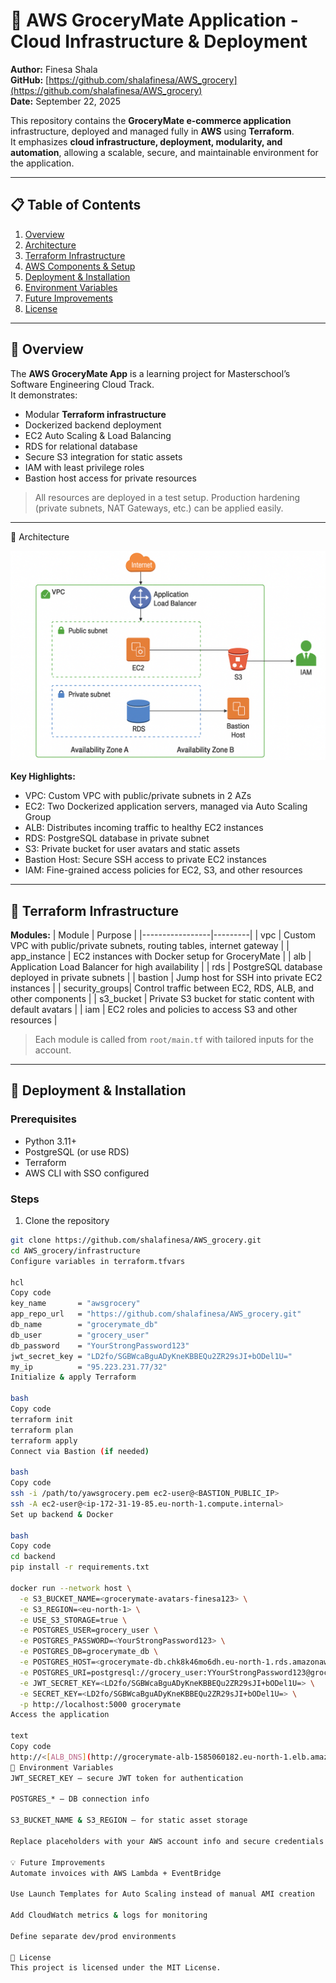 # 🛒 AWS GroceryMate Application - Cloud Infrastructure & Deployment

**Author:** Finesa Shala  
**GitHub:** [https://github.com/shalafinesa/AWS_grocery](https://github.com/shalafinesa/AWS_grocery)  
**Date:** September 22, 2025  

This repository contains the **GroceryMate e-commerce application** infrastructure, deployed and managed fully in **AWS** using **Terraform**.  
It emphasizes **cloud infrastructure, deployment, modularity, and automation**, allowing a scalable, secure, and maintainable environment for the application.

---

## 📋 Table of Contents
1. [Overview](#overview)
2. [Architecture](#architecture)
3. [Terraform Infrastructure](#terraform-infrastructure)
4. [AWS Components & Setup](#aws-components--setup)
5. [Deployment & Installation](#deployment--installation)
6. [Environment Variables](#environment-variables)
7. [Future Improvements](#future-improvements)
8. [License](#license)

---

## 📝 Overview
The **AWS GroceryMate App** is a learning project for Masterschool’s Software Engineering Cloud Track.  
It demonstrates:

- Modular **Terraform infrastructure**
- Dockerized backend deployment
- EC2 Auto Scaling & Load Balancing
- RDS for relational database
- Secure S3 integration for static assets
- IAM with least privilege roles
- Bastion host access for private resources

> All resources are deployed in a test setup. Production hardening (private subnets, NAT Gateways, etc.) can be applied easily.

---

🏢 Architecture

![AWS Architecture](docs/architecture.png)

**Key Highlights:**
- VPC: Custom VPC with public/private subnets in 2 AZs
- EC2: Two Dockerized application servers, managed via Auto Scaling Group
- ALB: Distributes incoming traffic to healthy EC2 instances
- RDS: PostgreSQL database in private subnet
- S3: Private bucket for user avatars and static assets
- Bastion Host: Secure SSH access to private EC2 instances
- IAM: Fine-grained access policies for EC2, S3, and other resources

---

## 🔩 Terraform Infrastructure

**Modules:**
| Module           | Purpose |
|-----------------|---------|
| vpc            | Custom VPC with public/private subnets, routing tables, internet gateway |
| app_instance   | EC2 instances with Docker setup for GroceryMate |
| alb            | Application Load Balancer for high availability |
| rds            | PostgreSQL database deployed in private subnets |
| bastion        | Jump host for SSH into private EC2 instances |
| security_groups| Control traffic between EC2, RDS, ALB, and other components |
| s3_bucket      | Private S3 bucket for static content with default avatars |
| iam            | EC2 roles and policies to access S3 and other resources |

> Each module is called from `root/main.tf` with tailored inputs for the account.

---

## 🚀 Deployment & Installation

### Prerequisites
- Python 3.11+
- PostgreSQL (or use RDS)
- Terraform
- AWS CLI with SSO configured

### Steps
1. Clone the repository  
```bash
git clone https://github.com/shalafinesa/AWS_grocery.git
cd AWS_grocery/infrastructure
Configure variables in terraform.tfvars

hcl
Copy code
key_name       = "awsgrocery"
app_repo_url   = "https://github.com/shalafinesa/AWS_grocery.git"
db_name        = "grocerymate_db"
db_user        = "grocery_user"
db_password    = "YourStrongPassword123"
jwt_secret_key = "LD2fo/SGBWcaBguADyKneKBBEQu2ZR29sJI+bODel1U="
my_ip          = "95.223.231.77/32"
Initialize & apply Terraform

bash
Copy code
terraform init
terraform plan
terraform apply
Connect via Bastion (if needed)

bash
Copy code
ssh -i /path/to/yawsgrocery.pem ec2-user@<BASTION_PUBLIC_IP>
ssh -A ec2-user@<ip-172-31-19-85.eu-north-1.compute.internal>
Set up backend & Docker

bash
Copy code
cd backend
pip install -r requirements.txt

docker run --network host \
  -e S3_BUCKET_NAME=<grocerymate-avatars-finesa123> \
  -e S3_REGION=<eu-north-1> \
  -e USE_S3_STORAGE=true \
  -e POSTGRES_USER=grocery_user \
  -e POSTGRES_PASSWORD=<YourStrongPassword123> \
  -e POSTGRES_DB=grocerymate_db \
  -e POSTGRES_HOST=<grocerymate-db.chk8k46mo6dh.eu-north-1.rds.amazonaws.com> \
  -e POSTGRES_URI=postgresql://grocery_user:YYourStrongPassword123@grocerymate-db.chk8k46mo6dh.eu-north-1.rds.amazonaws.com:5432/grocerymate_db \
  -e JWT_SECRET_KEY=<LD2fo/SGBWcaBguADyKneKBBEQu2ZR29sJI+bODel1U=> \
  -e SECRET_KEY=<LD2fo/SGBWcaBguADyKneKBBEQu2ZR29sJI+bODel1U=> \
  -p http://localhost:5000 grocerymate
Access the application

text
Copy code
http://<[ALB_DNS](http://grocerymate-alb-1585060182.eu-north-1.elb.amazonaws.com/)>:5000
🔑 Environment Variables
JWT_SECRET_KEY – secure JWT token for authentication

POSTGRES_* – DB connection info

S3_BUCKET_NAME & S3_REGION – for static asset storage

Replace placeholders with your AWS account info and secure credentials.

💡 Future Improvements
Automate invoices with AWS Lambda + EventBridge

Use Launch Templates for Auto Scaling instead of manual AMI creation

Add CloudWatch metrics & logs for monitoring

Define separate dev/prod environments

📄 License
This project is licensed under the MIT License.
